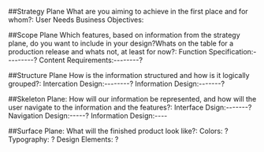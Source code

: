 ##Strategy Plane
What are you aiming to achieve in the first place and for whom?:
User Needs Business Objectives:




##Scope Plane
Which features, based on information from the strategy plane, do you want to include in your design?Whats on the table for a production release and whats not, at least for now?:
Function Specification:---------?
Content Requirements:--------?





##Structure Plane
How is the information structured and how is it logically grouped?:
Intercation Design:--------?
Information Design:-------?





##Skeleton Plane:
How will our information be represented, and how will the user navigate to the information and the features?:
Interface Dsign:-------?
Navigation Design:-----?
Information Design:----





##Surface Plane:
What will the finished product look like?:
Colors: ?
Typography: ?
Design Elements: ?
